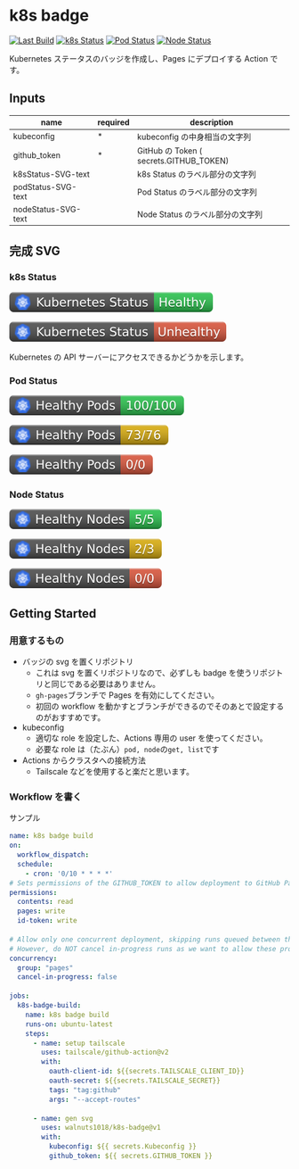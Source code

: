 # k8s badge

[![Last Build](https://github.com/walnuts1018/k8s-badge/actions/workflows/build.yaml/badge.svg)](https://github.com/walnuts1018/k8s-badge/actions/workflows/build.yaml/badge.svg)
[![k8s Status](https://walnuts1018.github.io/infra/k8sStatus.svg)](https://walnuts1018.github.io/infra/k8sStatus.svg)
[![Pod Status](https://walnuts1018.github.io/infra/podStatus.svg)](https://walnuts1018.github.io/infra/podStatus.svg)
[![Node Status](https://walnuts1018.github.io/infra/nodeStatus.svg)](https://walnuts1018.github.io/infra/nodeStatus.svg)

Kubernetes ステータスのバッジを作成し、Pages にデプロイする Action です。

## Inputs

| name                | required | description                             |
| ------------------- | -------- | --------------------------------------- |
| kubeconfig          | \*       | kubeconfig の中身相当の文字列           |
| github_token        | \*       | GitHub の Token ( secrets.GITHUB_TOKEN) |
| k8sStatus-SVG-text  |          | k8s Status のラベル部分の文字列         |
| podStatus-SVG-text  |          | Pod Status のラベル部分の文字列         |
| nodeStatus-SVG-text |          | Node Status のラベル部分の文字列        |

## 完成 SVG

### k8s Status

![k8s Status](./public/k8sStatus-Healthy.svg)

![k8s Status](./public/k8sStatus-Unhealthy.svg)

Kubernetes の API サーバーにアクセスできるかどうかを示します。

### Pod Status

![Pod Status](./public/podStatus-Healthy.svg)

![Pod Status](./public/podStatus-Warning.svg)

![Pod Status](./public/podStatus-Unhealthy.svg)

### Node Status

![Node Status](./public/nodeStatus-Healthy.svg)

![Node Status](./public/nodeStatus-Warning.svg)

![Node Status](./public/nodeStatus-Unhealthy.svg)

## Getting Started

### 用意するもの

- バッジの svg を置くリポジトリ
  - これは svg を置くリポジトリなので、必ずしも badge を使うリポジトリと同じである必要はありません。
  - `gh-pages`ブランチで Pages を有効にしてください。
  - 初回の workflow を動かすとブランチができるのでそのあとで設定するのがおすすめです。
- kubeconfig
  - 適切な role を設定した、Actions 専用の user を使ってください。
  - 必要な role は（たぶん）`pod, node`の`get, list`です
- Actions からクラスタへの接続方法
  - Tailscale などを使用すると楽だと思います。

### Workflow を書く

サンプル

```yaml
name: k8s badge build
on:
  workflow_dispatch:
  schedule:
    - cron: '0/10 * * * *'
# Sets permissions of the GITHUB_TOKEN to allow deployment to GitHub Pages
permissions:
  contents: read
  pages: write
  id-token: write

# Allow only one concurrent deployment, skipping runs queued between the run in-progress and latest queued.
# However, do NOT cancel in-progress runs as we want to allow these production deployments to complete.
concurrency:
  group: "pages"
  cancel-in-progress: false

jobs:
  k8s-badge-build:
    name: k8s badge build
    runs-on: ubuntu-latest
    steps:
      - name: setup tailscale
        uses: tailscale/github-action@v2
        with:
          oauth-client-id: ${{secrets.TAILSCALE_CLIENT_ID}}
          oauth-secret: ${{secrets.TAILSCALE_SECRET}}
          tags: "tag:github"
          args: "--accept-routes"

      - name: gen svg
        uses: walnuts1018/k8s-badge@v1
        with:
          kubeconfig: ${{ secrets.Kubeconfig }}
          github_token: ${{ secrets.GITHUB_TOKEN }}
```
